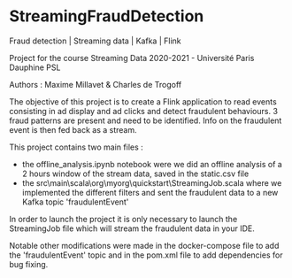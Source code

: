 # StreamingFraudDetection
Fraud detection | Streaming data | Kafka | Flink

Project for the course Streaming Data 2020-2021 - Université Paris Dauphine PSL

Authors : Maxime Millavet & Charles de Trogoff

The objective of this project is to create a Flink application to read events 
consisting in ad display and ad clicks and detect fraudulent behaviours. 
3 fraud patterns are present and need to be identified. 
Info on the fraudulent event is then fed back as a stream.

This project contains two main files :  
- the offline_analysis.ipynb notebook were we did an offline analysis of a 2 hours window 
  of the stream data, saved in the static.csv file
- the src\main\scala\org\myorg\quickstart\StreamingJob.scala where we implemented the different filters 
and sent the fraudulent data to a new Kafka topic 'fraudulentEvent'
  
In order to launch the project it is only necessary to launch the StreamingJob file which will stream 
the fraudulent data in your IDE.

Notable other modifications were made in the docker-compose file to add the 'fraudulentEvent' topic and 
in the pom.xml file to add dependencies for bug fixing.
